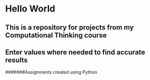 # Hello World
## This is a repository for projects from my Computational Thinking course
## Enter values where needed to find accurate results
#######Assignments created using Python
